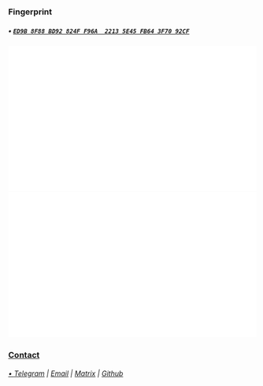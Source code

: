 
### Fingerprint
<p align="left">
<h5>&#8226; <code><a href="https://raw.githubusercontent.com/oluceps/oluceps/key/key.asc" title="PGP public key">ED9B 8F88 BD92 824F F96A  2213 5E45 FB64 3F70 92CF</a></code>
</h5>
</p>  

<!--[![Anurag's GitHub stats](https://github-readme-stats.vercel.app/api?username=oluceps)](https://github.com/anuraghazra/github-readme-stats)-->  

<a href="https://github.com/oluceps/github-stats-transparent">  

![](https://raw.githubusercontent.com/oluceps/github-stats-transparent/output/generated/overview.svg)
![](https://raw.githubusercontent.com/oluceps/github-stats-transparent/output/generated/languages.svg)
### Contact
<!--
+ [Telegram](https://t.me/Secpm_bot) | <a href="mailto:i@oluceps.uk">Email</a> | [Matrix](https://matrix.to/#/@sammulat:matrix.org) -->

 <p>
<h6>
&#8226; <a href="https://t.me/Secpm_bot">Telegram</a> | <a href="mailto:i@oluceps.uk">Email</a> | <a href="https://matrix.to/#/@sammulat:matrix.org">Matrix</a> | <a href="https://github.com/oluceps/oluceps/issues/new">Github</a>
</h6>
  </p>
  
<!--<p align="center">
  <img width="400" height="140" src="https://github-readme-stats.vercel.app/api/top-langs/?username=oluceps&layout=compact&hide=Nix,Nu,Lua,javascript,html,CMake,Makefile,CSS,cpp,shell">
</p>-->  

<!--<p align="center">
  <img width="1000" height="200" src="https://raw.githubusercontent.com/oluceps/oluceps/f96fc02f9590f4dfed881784e1909362199de3bb/github-contribution-grid-snake.svg">
</p>  -->  


